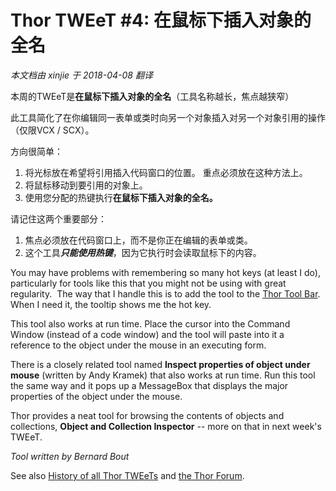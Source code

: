 ﻿Thor TWEeT #4: 在鼠标下插入对象的全名
===
_本文档由 xinjie 于 2018-04-08 翻译_

本周的TWEeT是**在鼠标下插入对象的全名**（工具名称越长，焦点越狭窄）

此工具简化了在你编辑同一表单或类时向另一个对象插入对另一个对象引用的操作（仅限VCX / SCX）。

方向很简单：

1.  将光标放在希望将引用插入代码窗口的位置。 重点必须放在这种方法上。
2.  将鼠标移动到要引用的对象上。
3.  使用您分配的热键执行**在鼠标下插入对象的全名。**

请记住这两个重要部分：

1.  焦点必须放在代码窗口上，而不是你正在编辑的表单或类。
2.  这个工具***只能使用热键***，因为它执行时会读取鼠标下的内容。

You may have problems with remembering so many hot keys (at least I do), particularly for tools like this that you might not be using with great regularity.  The way that I handle this is to add the tool to the [Thor Tool Bar](https://groups.google.com/forum/?fromgroups#!searchin/FoxProThor/toolbar/foxprothor/DvZMXuxIEwM/3NK3XnAFyqsJ). When I need it, the tooltip shows me the hot key.

This tool also works at run time. Place the cursor into the Command Window (instead of a code window) and the tool will paste into it a reference to the object under the mouse in an executing form.  

There is a closely related tool named **Inspect properties of object under mouse** (written by Andy Kramek) that also works at run time. Run this tool the same way and it pops up a MessageBox that displays the major properties of the object under the mouse.

Thor provides a neat tool for browsing the contents of objects and collections, **Object and Collection Inspector** -- more on that in next week's TWEeT.

_Tool written by Bernard Bout_

See also [History of all Thor TWEeTs](../TWEeTs.md) and [the Thor Forum](https://groups.google.com/forum/?fromgroups#!forum/FoxProThor).
